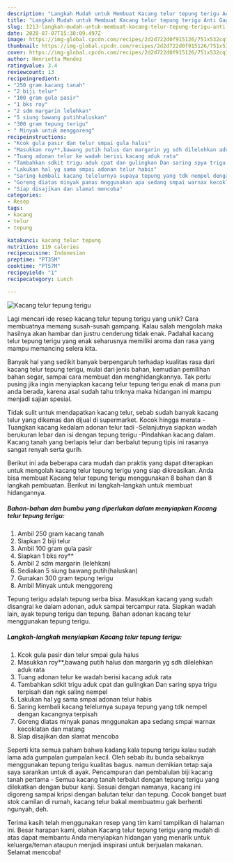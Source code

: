 ```yaml
---
description: "Langkah Mudah untuk Membuat Kacang telur tepung terigu Anti Gagal"
title: "Langkah Mudah untuk Membuat Kacang telur tepung terigu Anti Gagal"
slug: 1213-langkah-mudah-untuk-membuat-kacang-telur-tepung-terigu-anti-gagal
date: 2020-07-07T15:38:09.497Z
image: https://img-global.cpcdn.com/recipes/2d2d722d0f915126/751x532cq70/kacang-telur-tepung-terigu-foto-resep-utama.jpg
thumbnail: https://img-global.cpcdn.com/recipes/2d2d722d0f915126/751x532cq70/kacang-telur-tepung-terigu-foto-resep-utama.jpg
cover: https://img-global.cpcdn.com/recipes/2d2d722d0f915126/751x532cq70/kacang-telur-tepung-terigu-foto-resep-utama.jpg
author: Henrietta Mendez
ratingvalue: 3.4
reviewcount: 13
recipeingredient:
- "250 gram kacang tanah"
- "2 biji telur"
- "100 gram gula pasir"
- "1 bks roy"
- "2 sdm margarin lelehkan"
- "5 siung bawang putihhaluskan"
- "300 gram tepung terigu"
- " Minyak untuk menggoreng"
recipeinstructions:
- "Kcok gula pasir dan telur smpai gula halus"
- "Masukkan roy**,bawang putih halus dan margarin yg sdh dilelehkan aduk rata"
- "Tuang adonan telur ke wadah berisi kacang aduk rata"
- "Tambahkan sdkit trigu aduk cpat dan gulingkan Dan saring spya trigu terpisah dan ngk saling nempel"
- "Lakukan hal yg sama smpai adonan telur habis"
- "Saring kembali kacang telelurnya supaya tepung yang tdk nempel dengan kacangnya terpisah"
- "Goreng diatas minyak panas mnggunakan apa sedang smpai warnax kecoklatan dan matang"
- "Siap disajikan dan slamat mencoba"
categories:
- Resep
tags:
- kacang
- telur
- tepung

katakunci: kacang telur tepung 
nutrition: 119 calories
recipecuisine: Indonesian
preptime: "PT35M"
cooktime: "PT57M"
recipeyield: "1"
recipecategory: Lunch

---
```



![Kacang telur tepung terigu](https://img-global.cpcdn.com/recipes/2d2d722d0f915126/751x532cq70/kacang-telur-tepung-terigu-foto-resep-utama.jpg)

Lagi mencari ide resep kacang telur tepung terigu yang unik? Cara membuatnya memang susah-susah gampang. Kalau salah mengolah maka hasilnya akan hambar dan justru cenderung tidak enak. Padahal kacang telur tepung terigu yang enak seharusnya memiliki aroma dan rasa yang mampu memancing selera kita.

Banyak hal yang sedikit banyak berpengaruh terhadap kualitas rasa dari kacang telur tepung terigu, mulai dari jenis bahan, kemudian pemilihan bahan segar, sampai cara membuat dan menghidangkannya. Tak perlu pusing jika ingin menyiapkan kacang telur tepung terigu enak di mana pun anda berada, karena asal sudah tahu triknya maka hidangan ini mampu menjadi sajian spesial.

Tidak sulit untuk mendapatkan kacang telur, sebab sudah banyak kacang telur yang dikemas dan dijual di supermarket. Kocok hingga merata -Tuangkan kacang kedalam adonan telur tadi -Selanjutnya siapkan wadah berukuran lebar dan isi dengan tepung terigu -Pindahkan kacang dalam. Kacang tanah yang berlapis telur dan berbalut tepung tipis ini rasanya sangat renyah serta gurih.


Berikut ini ada beberapa cara mudah dan praktis yang dapat diterapkan untuk mengolah kacang telur tepung terigu yang siap dikreasikan. Anda bisa membuat Kacang telur tepung terigu menggunakan 8 bahan dan 8 langkah pembuatan. Berikut ini langkah-langkah untuk membuat hidangannya.

<!--inarticleads1-->

##### Bahan-bahan dan bumbu yang diperlukan dalam menyiapkan Kacang telur tepung terigu:

1. Ambil 250 gram kacang tanah
1. Siapkan 2 biji telur
1. Ambil 100 gram gula pasir
1. Siapkan 1 bks roy**
1. Ambil 2 sdm margarin (lelehkan)
1. Sediakan 5 siung bawang putih(haluskan)
1. Gunakan 300 gram tepung terigu
1. Ambil  Minyak untuk menggoreng


Tepung terigu adalah tepung serba bisa. Masukkan kacang yang sudah disangrai ke dalam adonan, aduk sampai tercampur rata. Siapkan wadah lain, ayak tepung terigu dan tepung. Bahan adonan kacang telur menggunakan tepung terigu. 

<!--inarticleads2-->

##### Langkah-langkah menyiapkan Kacang telur tepung terigu:

1. Kcok gula pasir dan telur smpai gula halus
1. Masukkan roy**,bawang putih halus dan margarin yg sdh dilelehkan aduk rata
1. Tuang adonan telur ke wadah berisi kacang aduk rata
1. Tambahkan sdkit trigu aduk cpat dan gulingkan Dan saring spya trigu terpisah dan ngk saling nempel
1. Lakukan hal yg sama smpai adonan telur habis
1. Saring kembali kacang telelurnya supaya tepung yang tdk nempel dengan kacangnya terpisah
1. Goreng diatas minyak panas mnggunakan apa sedang smpai warnax kecoklatan dan matang
1. Siap disajikan dan slamat mencoba


Seperti kita semua paham bahwa kadang kala tepung terigu kalau sudah lama ada gumpalan gumpalan kecil. Oleh sebab itu bunda sebaiknya menggunakan tepung terigu kualitas bagus. namun demikian tetap saja saya sarankan untuk di ayak. Pencampuran dan pembalulan biji kacang tanah pertama - Semua kacang tanah terbalut dengan tepung terigu yang dilekatkan dengan bubur kanji. Sesuai dengan namanya, kacang ini digoreng sampai kripsi dengan balutan telur dan tepung. Cocok banget buat stok camilan di rumah, kacang telur bakal membuatmu gak berhenti ngunyah, deh. 

Terima kasih telah menggunakan resep yang tim kami tampilkan di halaman ini. Besar harapan kami, olahan Kacang telur tepung terigu yang mudah di atas dapat membantu Anda menyiapkan hidangan yang menarik untuk keluarga/teman ataupun menjadi inspirasi untuk berjualan makanan. Selamat mencoba!
